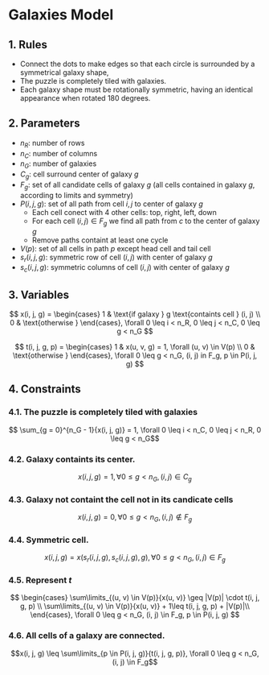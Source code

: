 # Galaxies Model
## 1. Rules
- Connect the dots to make edges so that each circle is surrounded by a symmetrical galaxy shape,
- The puzzle is completely tiled with galaxies.
- Each galaxy shape must be rotationally symmetric, having an identical appearance when rotated 180 degrees.

## 2. Parameters
- $n_R$: number of rows
- $n_C$: number of columns
- $n_G$: number of galaxies
- $C_g$: cell surround center of galaxy $g$
- $F_g$: set of all candidate cells of galaxy $g$ (all cells contained in galaxy $g$, according to limits and symmetry)
- $P(i, j, g)$: set of all path from cell $i, j$ to center of galaxy $g$
    - Each cell conect with 4 other cells: top, right, left, down
    - For each cell $(i, j) \in F_g$ we find all path from $c$ to the center of galaxy $g$
    - Remove paths containt at least one cycle
- $V(p)$: set of all cells in path $p$ except head cell and tail cell
- $s_r(i, j, g)$: symmetric row of cell $(i, j)$ with center of galaxy $g$
- $s_c(i, j, g)$: symmetric columns of cell $(i, j)$ with center of galaxy $g$

## 3. Variables
$$
x(i, j, g) = \begin{cases}
    1 & \text{if galaxy } g \text{containts cell } (i, j) \\
    0 & \text{otherwise }
\end{cases}, \forall 0 \leq i < n_R, 0 \leq j < n_C, 0 \leq g < n_G
$$

$$
    t(i, j, g, p) = \begin{cases}
    1 & x(u, v, g) = 1, \forall (u, v) \in V(p) \\
    0 & \text{otherwise }
\end{cases}, \forall 0 \leq g < n_G, (i, j) in F_g, p \in P(i, j, g)
$$

## 4. Constraints

### 4.1. The puzzle is completely tiled with galaxies
$$ \sum_{g = 0}^{n_G - 1}{x(i, j, g)} = 1, \forall 0 \leq i < n_C, 0 \leq j < n_R, 0 \leq g < n_G$$

### 4.2. Galaxy containts its center.
$$x(i, j, g) = 1, \forall 0 \leq g < n_G, (i, j) \in C_g$$

### 4.3. Galaxy not containt the cell not in its candicate cells
$$x(i, j, g) = 0, \forall 0 \leq g < n_G, (i, j) \notin F_g$$

### 4.4. Symmetric cell.
$$x(i, j, g) = x(s_r(i, j, g), s_c(i, j, g), g), \forall 0 \leq g < n_G, (i, j) \in F_g$$

### 4.5. Represent $t$
$$
\begin{cases}
    \sum\limits_{(u, v) \in V(p)}{x(u, v)} \geq |V(p)| \cdot t(i, j, g, p) \\
    \sum\limits_{(u, v) \in V(p)}{x(u, v)} + 1\leq t(i, j, g, p) + |V(p)|\\
\end{cases}, \forall 0 \leq g < n_G, (i, j) \in F_g, p \in P(i, j, g)
$$

### 4.6. All cells of a galaxy are connected.
$$x(i, j, g) \leq \sum\limits_{p \in P(i, j, g)}{t(i, j, g, p)}, \forall 0 \leq g < n_G, (i, j) \in F_g$$
